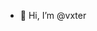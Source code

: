 - 👋 Hi, I’m @vxter

<!---
vxter/vxter is a ✨ special ✨ repository because its `README.md` (this file) appears on your GitHub profile.
You can click the Preview link to take a look at your changes.
--->
